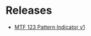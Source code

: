 # Releases
* [MTF 123 Pattern Indicator v1](https://github.com/K5Trading-xyz/releases/releases/download/MTF_123Pattern_Indicator_v1/MTF_123Pattern_Indicator_v1.ex4)

